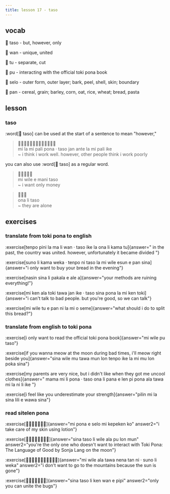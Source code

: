 ```yaml
---
title: lesson 17 - taso
---
```

## vocab
󱥨 taso - but, however, only

󱥳 wan - unique, united

󱥮 tu - separate, cut

󱥕 pu - interacting with the official toki pona book

󱥘 selo - outer form, outer layer; bark, peel, shell, skin; boundary

󱥋 pan - cereal, grain; barley, corn, oat, rice, wheat; bread, pasta

## lesson
### taso
:word[󱥨 taso] can be used at the start of a sentence to mean "however,"

> 󱤴󱤡󱤴󱥉󱥔󱦜󱥨󱤑󱤆󱤡󱤴󱥉󱤍 \
> mi la mi pali pona · taso jan ante la mi pali ike \
> ~ i think i work well. however, other people think i work poorly

you can also use :word[󱥨 taso] as a regular word.

> 󱤴󱥷󱤉󱤲󱥨 \
> mi wile e mani taso \
> ~ i want only money

> 󱥆󱤧󱥨 \
> ona li taso \
> ~ they are alone

## exercises
### translate from toki pona to english
:exercise[tenpo pini la ma li wan · taso ike la ona li kama tu]{answer=" in the past, the country was united. however, unfortunately it became divided "}

:exercise[suno li kama weka · tenpo ni taso la mi wile esun e pan sina]{answer="i only want to buy your bread in the evening"}

:exercise[nasin sina li pakala e ale a]{answer="your methods are ruining everything!"}

:exercise[mi ken ala toki tawa jan ike · taso sina pona la mi ken toki]{answer="i can't talk to bad people. but you're good, so we can talk"}

:exercise[mi wile tu e pan ni la mi o seme]{answer="what should i do to split this bread?"}

### translate from english to toki pona
:exercise[i only want to read the official toki pona book]{answer="mi wile pu taso"}

:exercise[if you wanna meow at the moon during bad times, i'll meow right beside you]{answer="sina wile mu tawa mun lon tenpo ike la mi mu lon poka sina"}

:exercise[my parents are very nice, but i didn't like when they got me uncool clothes]{answer=" mama mi li pona · taso ona li pana e len pi pona ala tawa mi la ni li ike "}

:exercise[i feel like you underestimate your strength]{answer="pilin mi la sina lili e wawa sina"}

### read sitelen pona
:exercise[󱤴󱥔󱤉󱥘󱤴󱤙󱤜]{answer="mi pona e selo mi kepeken ko" answer2="i take care of my skin using lotion"}

:exercise[󱥞󱥨󱤧󱥷󱤂󱥕󱤬󱤺]{answer="sina taso li wile ala pu lon mun" answer2="you're the only one who doesn't want to interact with Toki Pona: The Language of Good by Sonja Lang on the moon"}

:exercise[󱤴󱥷󱤂󱥩󱥀󱥧󱥁󱦜󱥤󱤧󱥶]{answer="mi wile ala tawa nena tan ni · suno li weka" answer2="i don't want to go to the mountains because the sun is gone"}

:exercise[󱥞󱥨󱤧󱤘󱥳󱤉󱥑]{answer="sina taso li ken wan e pipi" answer2="only you can unite the bugs"}